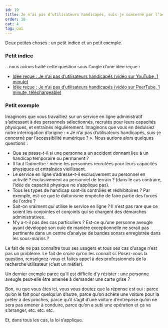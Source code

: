 ```yaml
---
id: 19
title: Je n’ai pas d’utilisateurs handicapés, suis-je concerné par l’accessibilité numérique ?
order: 18
cat: 4
tag: oui
---
```

Deux petites choses&nbsp;: un petit indice et un petit exemple.

### Petit indice

…nous avions traité cette question sous l’angle d’une idée reçue&nbsp;:

- [Idée reçue&nbsp;: Je n’ai pas d’utilisateurs handicapés (vidéo sur YouTube, 1 minute)](https://youtu.be/bIG-G4AbB7g?feature=shared)
- [Idée reçue&nbsp;: Je n’ai pas d’utilisateurs handicapés (vidéo sur PeerTube, 1 minute, téléchargeable)](https://tube.numerique.gouv.fr/w/59qxsMrmoJuTZvgKT9QuSG)

### Petit exemple

Imaginons que vous travailliez sur un service en ligne administratif s’adressant à des personnels sélectionnés, recrutés pour leurs capacités physiques, et entraînés régulièrement. Imaginons que vous en déduisiez notre interrogation d’origine&nbsp;: «&nbsp;Je n’ai pas d’utilisateurs handicapés, suis-je concerné par l’accessibilité numérique&nbsp;?&nbsp;». Nous aurions alors quelques questions&nbsp;:

- Que se passe-t-il si une personne a un accident donnant lieu à un handicap temporaire ou permanent&nbsp;?
- Il faut l’admettre&nbsp;: même les personnes recrutées pour leurs capacités physiques et entraînées vieillissent.
- Le service en ligne s’adresse-t-il exclusivement au personnel en activité&nbsp;? exclusivement au personnel de terrain&nbsp;? (dans le cas contraire, l’idée de capacité physique ne s’applique pas).
- Tous les types de handicap sont-ils contrôlés et rédhibitoires&nbsp;? Par exemple, est-ce que le daltonisme empêche de faire partie des forces de l’ordre&nbsp;?
- Sait-on vraiment *qui* utilise le service en ligne&nbsp;? Il n’est pas rare que ce soient les conjointes et conjoints qui se chargent des démarches administratives.
- N’y a-t-il pas des cas particuliers&nbsp;? Est-ce qu’une personne aveugle ayant développé son ouïe de manière exceptionnelle ne serait pas pertinente dans un centre d’analyse de bandes sonars enregistrée dans les sous-marins&nbsp;?

Le fait de ne pas connaître tous ses usagers et tous ses cas d’usage n’est pas un problème. Le fait de *croire* qu’on les connaît si. Posez-vous la question, renseignez-vous et faites appel à des professionnels de la recherche utilisateur (c’est un métier).

Un dernier exemple parce qu’il est difficile d’y résister&nbsp;: une personne aveugle peut-elle être amenée à demander une carte grise&nbsp;? 

Bon, vu que vous êtes ici, vous vous doutez que la réponse est oui&nbsp;: parce qu’on le fait pour quelqu’un d’autre, parce qu’on achète une voiture pour la prêter à des proches, parce qu’il s’agit d’une voiture d’entreprise qu’on ne sera pas amener à conduire, parce qu’on a subi une opération et ça va s’arranger, etc. etc. etc.

Et, dans tous les cas, la loi s’applique.
